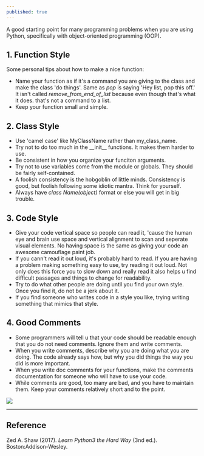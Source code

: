 ```yaml
---
published: true
---
```

A good starting point for many programming problems when you are using Python, specifically with object-oriented programming (OOP).

## 1. Function Style
Some personal tips about how to make a nice function:
- Name your function as if it's a command you are giving to the class and make the class 'do things'. Same as _pop_ is saying 'Hey list, pop this off.' It isn't called _remove\_from\_end\_of\_list_ because even though that's what it does. that's not a command to a list.  
- Keep your function small and simple.  

## 2. Class Style
- Use 'camel case' like MyClassName rather than my_class_name.  
- Try not to do too much in the \_\_init\_\_ functions. It makes them harder to use.  
- Be consistent in how you organize your funciton arguments.  
- Try not to use variables come from the module or globals. They should be fairly self-contained.  
- A foolish consistency is the hobgoblin of little minds. Consistency is good, but foolish following some idiotic mantra. Think for yourself.  
- Always have _class Name(object)_ format or else you will get in big trouble.  

## 3. Code Style
- Give your code vertical space so people can read it, 'cause the human eye and brain use space and vertical alignment to scan and seperate visual elements. No having space is the same as giving your code an awesome camouflage paint job.  
- If you cann't read it out loud, it's probably hard to read. If you are having a problem making something easy to use, try reading it out loud. Not only does this force you to slow down and really read it also helps u find difficult passages and things to change for readability.  
- Try to do what other people are doing until you find your own style. Once you find it, do not be a jerk about it.  
- If you find someone who writes code in a style you like, trying writing something that mimics that style.  

## 4. Good Comments
- Some programmers will tell u that your code should be readable enough that you do not need comments. Ignore them and write comments.  
- When you write comments, describe why you are doing what you are doing. The code already says how, but why you did things the way you did is more important.  
- When you write doc comments for your functions, make the comments documentation for someone who will have to use your code.  
- While comments are good, too many are bad, and you have to maintain them. Keep your comments relatively short and to the point.

![]({{site.baseurl}}/images/about-5.PNG)


----
## Reference
Zed A. Shaw (2017). _Learn Python3 the Hard Way_ (3nd ed.). Boston:Addison-Wesley.
